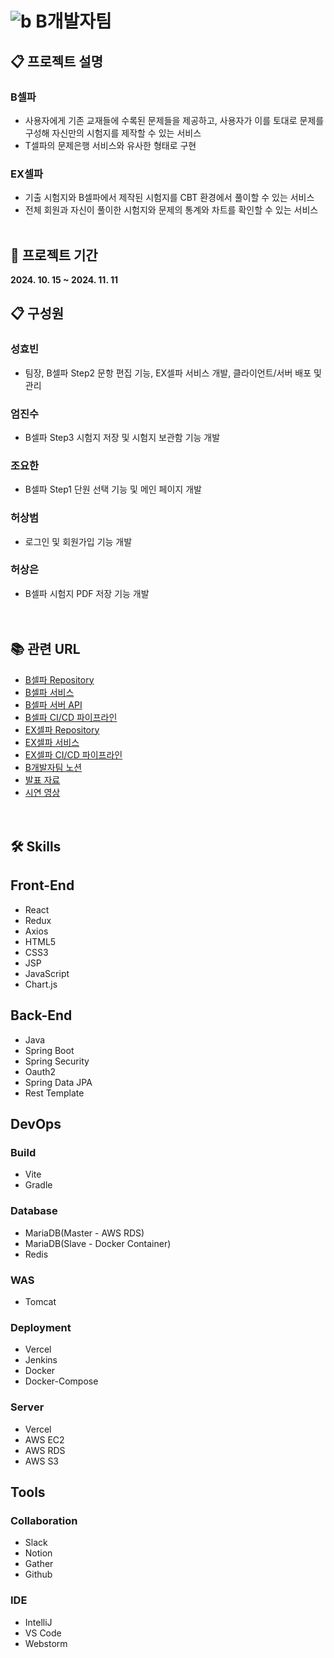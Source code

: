 # ![b](https://github.com/user-attachments/assets/04a0125c-e7b3-43f2-9a4c-9745d7ad820e) B개발자팀

## 📋 프로젝트 설명

### B셀파
- 사용자에게 기존 교재들에 수록된 문제들을 제공하고, 사용자가 이를 토대로 문제를 구성해 자신만의 시험지를 제작할 수 있는 서비스
- T셀파의 문제은행 서비스와 유사한 형태로 구현
### EX셀파
- 기출 시험지와 B셀파에서 제작된 시험지를 CBT 환경에서 풀이할 수 있는 서비스
- 전체 회원과 자신이 풀이한 시험지와 문제의 통계와 차트를 확인할 수 있는 서비스
    <br><br>

## 📅 프로젝트 기간
<b>2024. 10. 15 ~ 2024. 11. 11</b>

## 📋 구성원
### 성효빈
- 팀장, B셀파 Step2 문항 편집 기능, EX셀파 서비스 개발, 클라이언트/서버 배포 및 관리

### 엄진수
- B셀파 Step3 시험지 저장 및 시험지 보관함 기능 개발

### 조요한
- B셀파 Step1 단원 선택 기능 및 메인 페이지 개발

### 허상범
- 로그인 및 회원가입 기능 개발

### 허상은
- B셀파 시험지 PDF 저장 기능 개발
  <br><br><br>

## 📚 관련 URL

- [B셀파 Repository](https://github.com/bgaebalja/bsherpa)
- [B셀파 서비스](https://bsherpa.com)
- [B셀파 서버 API](https://bsherpa.duckdns.org/swagger-ui/index.html)
- [B셀파 CI/CD 파이프라인](http://hyobin-jenkins.duckdns.org:8080/job/bsherpa)
- [EX셀파 Repository](https://github.com/bgaebalja/exsherpa)
- [EX셀파 서비스](https://exsherpa.com)
- [EX셀파 CI/CD 파이프라인](http://hyobin-jenkins.duckdns.org:8080/job/exsherpa)
- [B개발자팀 노션](https://www.notion.so/B-e-GAEBALJA-123c5942ff2c80a8aac2cd410ff7fb4d)
- [발표 자료](https://www.canva.com/design/DAGWD1LaIIM/_NCQC7H3Nb6X0bD_ufa36A/edit?ui=eyJEIjp7IlQiOnsiQSI6IlBCRHRIY1MxbjlqMzF4OHgifX19)
- [시연 영상](https://youtu.be/tuUKSYSd1go)
  <br><br><br>

## 🛠️ Skills

## Front-End
- React
- Redux
- Axios
- HTML5
- CSS3
- JSP
- JavaScript
- Chart.js
  <br>

## Back-End
- Java
- Spring Boot
- Spring Security
- Oauth2
- Spring Data JPA
- Rest Template

## DevOps

### Build
- Vite
- Gradle

### Database
- MariaDB(Master - AWS RDS)
- MariaDB(Slave - Docker Container)
- Redis

### WAS
- Tomcat

### Deployment
- Vercel
- Jenkins
- Docker
- Docker-Compose

### Server
- Vercel
- AWS EC2
- AWS RDS
- AWS S3
  <br>

## Tools

### Collaboration
- Slack
- Notion
- Gather
- Github

### IDE
- IntelliJ
- VS Code
- Webstorm
